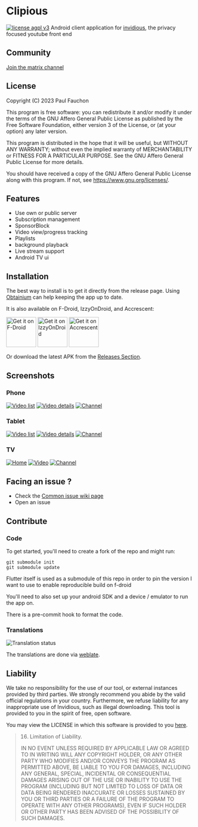 # Clipious

[![license agpl v3](https://shields.io/badge/License-AGPL%20v3-blue.svg)](https://www.gnu.org/licenses/agpl-3.0.en.html)
Android client application for [invidious](https://invidious.io), the privacy focused youtube front end

## Community

[Join the matrix channel](https://matrix.to/#/#clipious:matrix.org)

## License

Copyright (C) 2023 Paul Fauchon

This program is free software: you can redistribute it and/or modify
it under the terms of the GNU Affero General Public License as published
by the Free Software Foundation, either version 3 of the License, or
(at your option) any later version.

This program is distributed in the hope that it will be useful,
but WITHOUT ANY WARRANTY; without even the implied warranty of
MERCHANTABILITY or FITNESS FOR A PARTICULAR PURPOSE.  See the
GNU Affero General Public License for more details.

You should have received a copy of the GNU Affero General Public License
along with this program.  If not, see <https://www.gnu.org/licenses/>.

## Features

- Use own or public  server
- Subscription management
- SponsorBlock
- Video view/progress tracking
- Playlists
- background playback
- Live stream support
- Android TV ui

## Installation
The best way to install is to get it directly from the release page. Using [Obtainium](https://github.com/ImranR98/Obtainium) can help keeping the app up to date.

It is also available on F-Droid, IzzyOnDroid, and Accrescent:

[<img src="https://fdroid.gitlab.io/artwork/badge/get-it-on.png"
     alt="Get it on F-Droid"
     height="80">](https://f-droid.org/packages/com.github.lamarios.clipious/)
[<img src="https://gitlab.com/IzzyOnDroid/repo/-/raw/master/assets/IzzyOnDroid.png"
      alt='Get it on IzzyOnDroid'
      height="80">](https://apt.izzysoft.de/fdroid/index/apk/com.github.lamarios.clipious/)
[<img src="https://accrescent.app/badges/get-it-on.png"
      alt='Get it on Accrescent'
      height="80">](https://accrescent.app/app/com.github.lamarios.clipious)

Or download the latest APK from the [Releases Section](https://github.com/lamarios/clipious/releases/latest).

## Screenshots
### Phone
[![Video list](./screenshots/video-list_small.png)](./screenshots/video-list.png)
[![Video details](./screenshots/video-details_small.png)](./screenshots/video-details.png)
[![Channel](./screenshots/channel_small.png)](./screenshots/channel.png)

### Tablet

[![Video list](./screenshots/video-list-tablet_small.png)](./screenshots/video-list-tablet.png)
[![Video details](./screenshots/video-detail-tablet_small.png)](./screenshots/video-detail-tablet.png)
[![Channel](./screenshots/channel-tablet_small.png)](./screenshots/channel-tablet.png)

### TV

[![Home](./screenshots/tv-home_small.png)](./screenshots/tv-home.png)
[![Video](./screenshots/tv-video_small.png)](./screenshots/tv-video.png)
[![Channel](./screenshots/tv-channel_small.png)](./screenshots/tv-channel_small.png)

## Facing an issue ? 

- Check the [Common issue wiki page](https://github.com/lamarios/clipious/wiki/Common-Issues)
- Open an issue

## Contribute

### Code

To get started, you'll need to create a fork of the repo and might run:
```
git submodule init
git submodule update
```
Flutter itself is used as a submodule of this repo in order to pin the version I want to use to enable reproducible build on f-droid

You'll need to also set up your android SDK and a device / emulator to run the app on.

There is a pre-commit hook to format the code.

### Translations

![Translation status](https://hosted.weblate.org/widgets/clipious/-/app-translation/multi-auto.svg)

The translations are done via [weblate](https://hosted.weblate.org/projects/clipious/app-translation/).

## Liability

We take no responsibility for the use of our tool, or external instances
provided by third parties. We strongly recommend you abide by the valid
official regulations in your country. Furthermore, we refuse liability
for any inappropriate use of Invidious, such as illegal downloading.
This tool is provided to you in the spirit of free, open software.

You may view the LICENSE in which this software is provided to you [here](./LICENSE).

>   16. Limitation of Liability.
>
> IN NO EVENT UNLESS REQUIRED BY APPLICABLE LAW OR AGREED TO IN WRITING
WILL ANY COPYRIGHT HOLDER, OR ANY OTHER PARTY WHO MODIFIES AND/OR CONVEYS
THE PROGRAM AS PERMITTED ABOVE, BE LIABLE TO YOU FOR DAMAGES, INCLUDING ANY
GENERAL, SPECIAL, INCIDENTAL OR CONSEQUENTIAL DAMAGES ARISING OUT OF THE
USE OR INABILITY TO USE THE PROGRAM (INCLUDING BUT NOT LIMITED TO LOSS OF
DATA OR DATA BEING RENDERED INACCURATE OR LOSSES SUSTAINED BY YOU OR THIRD
PARTIES OR A FAILURE OF THE PROGRAM TO OPERATE WITH ANY OTHER PROGRAMS),
EVEN IF SUCH HOLDER OR OTHER PARTY HAS BEEN ADVISED OF THE POSSIBILITY OF
SUCH DAMAGES.
>

